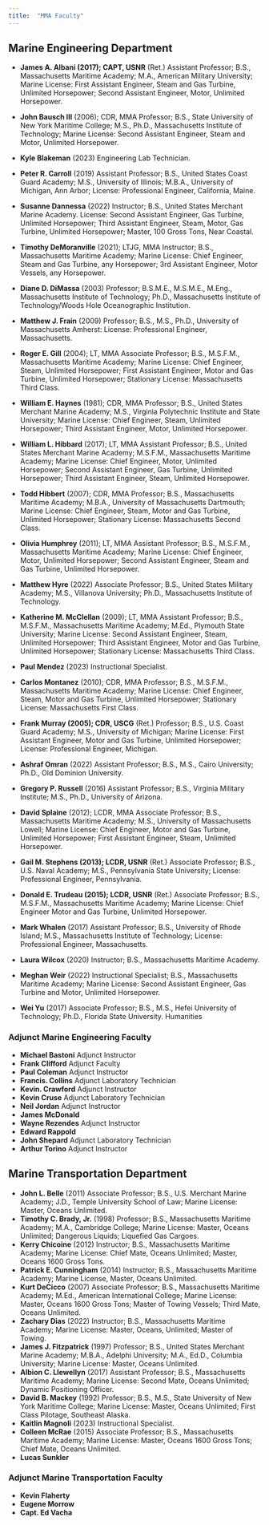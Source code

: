 ```yaml
---
title:  "MMA Faculty"
---
```



## Marine Engineering Department

* **James A. Albani (2017); CAPT, USNR** (Ret.)
Assistant Professor; B.S., Massachusetts Maritime Academy; M.A.,
American Military University; Marine License: First Assistant Engineer, Steam and Gas Turbine, Unlimited Horsepower; Second Assistant Engineer, Motor, Unlimited Horsepower.

* **John Bausch III** (2006); CDR, MMA
Professor; B.S., State University of New York Maritime College; M.S., Ph.D., Massachusetts Institute of Technology; Marine License: Second Assistant Engineer, Steam and Motor, Unlimited Horsepower.

* **Kyle Blakeman** (2023) Engineering Lab Technician.

* **Peter R. Carroll** (2019)
Assistant Professor; B.S., United States Coast Guard Academy; M.S.,
University of Illinois; M.B.A., University of Michigan, Ann Arbor; License:
Professional Engineer, California, Maine.

* **Susanne Dannessa** (2022)
Instructor; B.S., United States Merchant Marine Academy. License: Second Assistant Engineer, Gas Turbine, Unlimited Horsepower; Third Assistant Engineer, Steam, Motor, Gas Turbine, Unlimited Horsepower; Master, 100 Gross Tons, Near Coastal.

* **Timothy DeMoranville** (2021); LTJG, MMA
Instructor; B.S., Massachusetts Maritime Academy; Marine License:
Chief Engineer, Steam and Gas Turbine, any Horsepower; 3rd Assistant Engineer, Motor Vessels, any Horsepower.

* **Diane D. DiMassa** (2003)
Professor; B.S.M.E., M.S.M.E., M.Eng., Massachusetts Institute of Technology; Ph.D., Massachusetts Institute of Technology/Woods Hole Oceanographic Institution.

* **Matthew J. Frain** (2009)
Professor; B.S., M.S., Ph.D., University of Massachusetts Amherst:
License: Professional Engineer, Massachusetts.

* **Roger E. Gill** (2004); LT, MMA
Associate Professor; B.S., M.S.F.M., Massachusetts Maritime Academy;
Marine License: Chief Engineer, Steam, Unlimited Horsepower; First Assistant Engineer, Motor and Gas Turbine, Unlimited Horsepower;
Stationary License: Massachusetts Third Class.

* **William E. Haynes** (1981); CDR, MMA
Professor; B.S., United States Merchant Marine Academy; M.S., Virginia Polytechnic Institute and State University; Marine License: Chief Engineer, Steam, Unlimited Horsepower; Third Assistant Engineer, Motor, Unlimited Horsepower.

* **William L. Hibbard** (2017); LT, MMA
Assistant Professor; B.S., United States Merchant Marine Academy;
M.S.F.M., Massachusetts Maritime Academy; Marine License: Chief Engineer, Motor, Unlimited Horsepower; Second Assistant Engineer, Gas Turbine, Unlimited Horsepower; Third Assistant Engineer, Steam, Unlimited Horsepower.

* **Todd Hibbert** (2007); CDR, MMA
Professor; B.S., Massachusetts Maritime Academy; M.B.A., University of Massachusetts Dartmouth; Marine License: Chief Engineer, Steam, Motor and Gas Turbine, Unlimited Horsepower; Stationary License:
Massachusetts Second Class.

* **Olivia Humphrey** (2011); LT, MMA
Assistant Professor; B.S., M.S.F.M., Massachusetts Maritime Academy;
Marine License: Chief Engineer, Motor, Unlimited Horsepower; Second Assistant Engineer, Steam and Gas Turbine, Unlimited Horsepower.

* **Matthew Hyre** (2022)
Associate Professor; B.S., United States Military Academy; M.S., Villanova University; Ph.D., Massachusetts Institute of Technology.

* **Katherine M. McClellan** (2009); LT, MMA
Assistant Professor; B.S., M.S.F.M., Massachusetts Maritime Academy;
M.Ed., Plymouth State University; Marine License: Second Assistant Engineer, Steam, Unlimited Horsepower; Third Assistant Engineer, Motor and Gas Turbine, Unlimited Horsepower; Stationary License:
Massachusetts Third Class.

* **Paul Mendez** (2023) Instructional Specialist.

* **Carlos Montanez** (2010); CDR, MMA
Professor; B.S., M.S.F.M., Massachusetts Maritime Academy; Marine License: Chief Engineer, Steam, Motor and Gas Turbine, Unlimited Horsepower; Stationary License: Massachusetts First Class.

* **Frank Murray (2005); CDR, USCG** (Ret.)
Professor; B.S., U.S. Coast Guard Academy; M.S., University of Michigan;
Marine License: First Assistant Engineer, Motor and Gas Turbine, Unlimited Horsepower; License: Professional Engineer, Michigan.

* **Ashraf Omran** (2022)
Assistant Professor; B.S., M.S., Cairo University; Ph.D., Old Dominion University.

* **Gregory P. Russell** (2016)
Assistant Professor; B.S., Virginia Military Institute; M.S., Ph.D., University of Arizona.

* **David Splaine** (2012); LCDR, MMA
Associate Professor; B.S., Massachusetts Maritime Academy; M.S., University of Massachusetts Lowell; Marine License: Chief Engineer, Motor and Gas Turbine, Unlimited Horsepower; First Assistant Engineer, Steam, Unlimited Horsepower.

* **Gail M. Stephens (2013); LCDR, USNR** (Ret.)
Associate Professor; B.S., U.S. Naval Academy; M.S., Pennsylvania State University; License: Professional Engineer, Pennsylvania.

* **Donald E. Trudeau (2015); LCDR, USNR** (Ret.)
Associate Professor; B.S., M.S.F.M., Massachusetts Maritime Academy; Marine License: Chief Engineer Motor and Gas Turbine, Unlimited Horsepower.

* **Mark Whalen** (2017)
Assistant Professor; B.S., University of Rhode Island; M.S.,
Massachusetts Institute of Technology; License: Professional Engineer, Massachusetts.

* **Laura Wilcox** (2020)
Instructor; B.S., Massachusetts Maritime Academy.


* **Meghan Weir** (2022)
Instructional Specialist; B.S., Massachusetts Maritime Academy; Marine License:
Second Assistant Engineer, Gas Turbine and Motor, Unlimited Horsepower.

* **Wei Yu** (2017)
Associate Professor; B.S., M.S., Hefei University of Technology; Ph.D., Florida State University.
Humanities






### Adjunct Marine Engineering Faculty

* **Michael Bastoni**  Adjunct Instructor
* **Frank Clifford**  Adjunct Faculty
* **Paul Coleman**   Adjunct Instructor
* **Francis. Collins**  Adjunct Laboratory Technician
* **Kevin. Crawford**  Adjunct Instructor
* **Kevin Cruse**  Adjunct Laboratory Technician
* **Neil Jordan**  Adjunct Instructor
* **James McDonald**  
* **Wayne Rezendes**  Adjunct Instructor
* **Edward Rappold**  
* **John Shepard**  Adjunct Laboratory Technician
* **Arthur Torino** Adjunct Instructor


## Marine Transportation Department

*  **John L. Belle**  (2011) Associate Professor; B.S., U.S. Merchant Marine Academy; J.D., Temple University School of Law; Marine License: Master, Oceans Unlimited.
*  **Timothy C. Brady, Jr.**  (1998) Professor; B.S., Massachusetts Maritime Academy; M.A., Cambridge College; Marine License: Master, Oceans Unlimited; Dangerous Liquids; Liquefied Gas Cargoes.
*  **Kerry Chicoine**  (2012) Instructor; B.S., Massachusetts Maritime Academy; Marine License: Chief Mate, Oceans Unlimited; Master, Oceans 1600 Gross Tons.
*  **Patrick E. Cunningham** (2014) Instructor; B.S., Massachusetts Maritime Academy; Marine License, Master, Oceans Unlimited.
*  **Kurt DeCicco**  (2007) Associate Professor; B.S., Massachusetts Maritime Academy; M.Ed., American International College; Marine License: Master, Oceans 1600 Gross Tons; Master of Towing Vessels; Third Mate, Oceans Unlimited.
*  **Zachary Dias** (2022) Instructor; B.S., Massachusetts Maritime Academy; Marine License: Master, Oceans, Unlimited; Master of Towing.
*  **James J. Fitzpatrick** (1997) Professor; B.S., United States Merchant Marine Academy; M.B.A., Adelphi University; M.A., Ed.D., Columbia University; Marine License: Master, Oceans Unlimited.
*  **Albion C. Llewellyn** (2017) Assistant Professor; B.S., Massachusetts Maritime Academy; Marine License: Second Mate, Oceans Unlimited; Dynamic Positioning Officer.
*  **David B. Mackey**  (1992) Professor; B.S., M.S., State University of New York Maritime College; Marine License: Master, Oceans Unlimited; First Class Pilotage, Southeast Alaska.
*  **Kaitlin Magnoli** (2023) Instructional Specialist.
*  **Colleen McRae**  (2015) Associate Professor; B.S., Massachusetts Maritime Academy; Marine License: Master, Oceans 1600 Gross Tons; Chief Mate, Oceans Unlimited.
* **Lucas Sunkler** 

 
  
### Adjunct Marine Transportation Faculty
  
*  **Kevin Flaherty**
*  **Eugene Morrow**
*  **Capt. Ed Vacha** 



